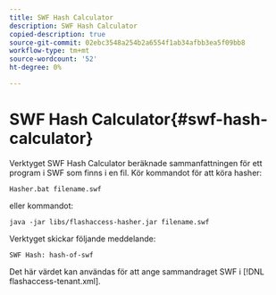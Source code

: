```yaml
---
title: SWF Hash Calculator
description: SWF Hash Calculator
copied-description: true
source-git-commit: 02ebc3548a254b2a6554f1ab34afbb3ea5f09bb8
workflow-type: tm+mt
source-wordcount: '52'
ht-degree: 0%

---
```


# SWF Hash Calculator{#swf-hash-calculator}

Verktyget SWF Hash Calculator beräknade sammanfattningen för ett program i SWF som finns i en fil. Kör kommandot för att köra hasher:

```
Hasher.bat filename.swf
```

eller kommandot:

```
java -jar libs/flashaccess-hasher.jar filename.swf
```

Verktyget skickar följande meddelande:

```
SWF Hash: hash-of-swf
```

Det här värdet kan användas för att ange sammandraget SWF i [!DNL flashaccess-tenant.xml].
